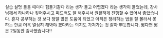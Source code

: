 실습 설명 들을 때마다 힘들거같다 라는 생각 들고 어렵겠다 라는 생각이 들었는데, 강사님께서 하나하나 짚어주시고 피드백도 잘 해주셔서 원활하게 진행할 수 있어서 좋았습니다. 혼자 공부하는 것 보다 정말 많은 도움이 되었고 아직은 정리하는 법을 잘 몰라서 못하는 만큼 더욱 열심히 해봐야 겠다라는 의지도 가져가는 것 같아 뿌듯합니다. 짧다면 짧은 2일동안 감사했습니다!!